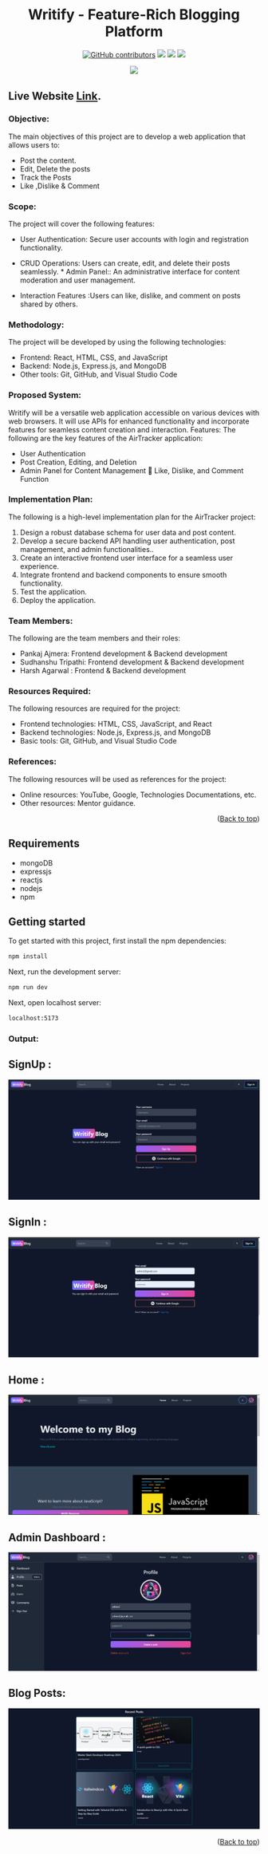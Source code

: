 <h1 align="center">Writify - Feature-Rich Blogging Platform</h1>
<div align="center">
<a href="https://github.com/sudhanshu-77/Writify/graphs/contributors"><img alt="GitHub contributors" src="https://img.shields.io/github/contributors/sudhanshu-77/Writify?color=2b9348"></a>
<a href="https://github.com/sudhanshu-77/Writify/issues"><img src="https://img.shields.io/github/issues/sudhanshu-77/Writify"></a>
<a><img src="https://img.shields.io/github/forks/sudhanshu-77/Writify"></a>
<a><img src="https://img.shields.io/github/stars/sudhanshu-77/Writify"></a>

  [![](https://visitcount.itsvg.in/api?id=sudhanshu-77&label=Profile%20Views&color=1&icon=5&pretty=true)](https://visitcount.itsvg.in)
</div>


## <a align="left"> Live Website </a> [Link](https://writify-v1.onrender.com/).

### Objective:
The main objectives of this project are to develop a web application that allows users to:
*  Post the content. 
*   Edit, Delete the posts
* Track the Posts
* Like ,Dislike & Comment
  
### Scope:
The project will cover the following features:
* User Authentication: Secure user accounts with login and registration
  functionality.  
 
 * CRUD Operations: Users can create, edit, and delete their posts seamlessly. * Admin Panel:: 
   An administrative interface for content moderation and user
   management.

 * Interaction Features :Users can like, dislike, and comment on posts shared by
   others.

### Methodology:
The project will be developed by using the following technologies:
* 	Frontend: React, HTML, CSS, and JavaScript
* 	Backend: Node.js, Express.js, and MongoDB
* 	Other tools: Git, GitHub, and Visual Studio Code

### Proposed System:
Writify will be a versatile web application accessible on various devices with web
browsers. It will use APIs for enhanced functionality and incorporate features for
seamless content creation and interaction.
Features:
The following are the key features of the AirTracker application:
* User Authentication
* Post Creation, Editing, and Deletion
* Admin Panel for Content Management  Like, Dislike, and Comment Function

### Implementation Plan:
The following is a high-level implementation plan for the AirTracker project:
1.  Design a robust database schema for user data and post content.
2.  Develop a secure backend API handling user authentication, post management, and admin functionalities..
3.  Create an interactive frontend user interface for a seamless user experience.
4. Integrate frontend and backend components to ensure smooth functionality.
5.  Test the application.
6.  Deploy the application.

### Team Members:
The following are the team members and their roles:
* 	Pankaj Ajmera: Frontend development & Backend development
* 	Sudhanshu Tripathi: Frontend development & Backend development
* 	 Harsh Agarwal : Frontend & Backend development

### Resources Required:
The following resources are required for the project:
* 	Frontend technologies: HTML, CSS, JavaScript, and React
* 	Backend technologies: Node.js, Express.js, and MongoDB
* 	Basic tools: Git, GitHub, and Visual Studio Code

### References:
The following resources will be used as references for the project:
* Online resources: YouTube, Google, Technologies Documentations, etc.
* Other resources: Mentor guidance.
<p align="right">(<a href="#top">Back to top</a>)</p>

## Requirements
- mongoDB
- expressjs
- reactjs
- nodejs
- npm

## Getting started

To get started with this project, first install the npm dependencies:

```bash
npm install
```

Next, run the development server:

```bash
npm run dev
```
Next, open localhost server:

```bash
localhost:5173
```



### Output:


## SignUp :
![Output Screen shot](images/signup.png)

## SignIn :
![Output Screen shot](images/signin.png)

## Home :
![Output Screen shot](images/home.png)

## Admin Dashboard :
![Output Screen shot](images/dashboard.png)

## Blog Posts:
![Output Screen shot](images/post.png)


<p align="right">(<a href="#top">Back to top</a>)</p>






